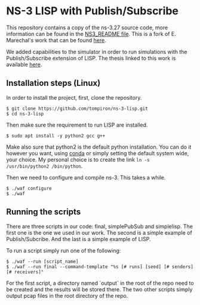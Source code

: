 # NS-3 LISP with Publish/Subscribe

This repository contains a copy of the ns-3.27 source code, more information can be found in the [NS3_README file](NS3_README).
This is a fork of E. Marechal's work that can be found [here](https://github.com/Emeline-1/ns-3_LISP_NAT).

We added capabilities to the simulator in order to run simulations with the Publish/Subscribe extension of LISP.
The thesis linked to this work is available [here](http://hdl.handle.net/2268.2/16125).

## Installation steps (Linux)

In order to install the project, first, clone the repository.

```
$ git clone https://github.com/tompiron/ns-3-lisp.git
$ cd ns-3-lisp
```

Then make sure the requirement to run LISP are installed.

```
$ sudo apt install -y python2 gcc g++
```

Make also sure that python2 is the default python installation.
You can do it however you want, using [conda](https://docs.conda.io/en/latest/) or simply setting the default system wide, your choice.
My personal choice is to create the link `ln -s /usr/bin/python2 /bin/python`.

Then we need to configure and compile ns-3. This takes a while.
```
$ ./waf configure
$ ./waf
```
## Running the scripts

There are three scripts in our code: final, simplePubSub and simplelisp.
The first one is the one we used in our work. The second is a simple example of Publish/Subcribe. And the last is a simple example of LISP.

To run a script simply run one of the following:
```
$ ./waf --run [script_name]
$ ./waf --run final --command-template "%s [# runs] [seed] [# senders] [# receivers]"
```
For the first script, a directory named ´output´ in the root of the repo need to be created and the results will be stored there.
The two other scripts simply output pcap files in the root directory of the repo.
